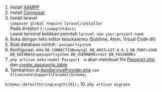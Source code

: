 1. Install [XAMPP](https://www.apachefriends.org/download.html)  
2. Install [Composer](https://getcomposer.org/download/)  
3. Install laravel  
`` composer global require laravel/installer ``  
Pada direktori ``C:\xampp\htdocs\``  
Lewat terminal ketikkan perintah ``laravel new your-project-name``
4. Buka dengan teks editor kesukaanmu (Sublime, Atom, Visual Code dll)
5. Buat database contoh : ``passportsystem``
6. Konfigurasi .env 
``DB_CONNECTION=mysql
DB_HOST=127.0.0.1
DB_PORT=3306
DB_DATABASE=passportsystem
DB_USERNAME=root
DB_PASSWORD= 
``
8. ``php artisan make:model Passport -m`` akan membuat file [Passport.php](database/migrations/2018_12_11_133435_create_passports_table.php) dan [create_passports_table](app/Passport.php)
9. Tambahkan di [AppServiceProvider.php](app/Providers/AppServiceProvider.php)
`` use Illuminate\Support\Facades\Schema; ``  

`` Schema::defaultStringLength(191);``
10. ``php artisan migrate``